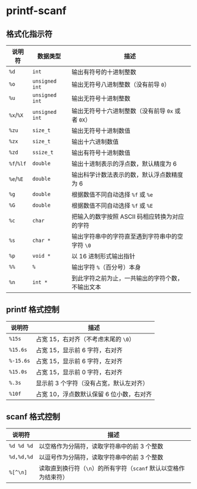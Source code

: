 # printf-scanf

## 格式化指示符

| 说明符 | 数据类型 | 描述 |
| ---- | ---- | ---- |
| `%d` | `int` | 输出有符号的十进制整数 |
| `%o` | `unsigned int` | 输出无符号八进制整数（没有前导 `0`） |
| `%u` | `unsigned int` | 输出无符号十进制整数 |
| `%x`/`%X` | `unsigned int` | 输出无符号十六进制整数（没有前导 `0x` 或者 `0X`） |
| `%zu` | `size_t` | 输出无符号十进制数值 |
| `%zx` | `size_t` | 输出十六进制数值 |
| `%zd` | `ssize_t` | 输出有符号十进制数值 |
| `%f`/`%lf` | `double` | 输出十进制表示的浮点数，默认精度为 6 |
| `%e`/`%E` | `double` | 输出科学计数法表示的数，默认浮点数精度为 6 |
| `%g` | `double` | 根据数值不同自动选择 `%f` 或 `%e` |
| `%G` | `double` | 根据数值不同自动选择 `%f` 或 `%E` |
| `%c` | `char` | 把输入的数字按照 ASCII 码相应转换为对应的字符 |
| `%s` | `char *` | 输出字符串中的字符直至遇到字符串中的空字符 `\0` |
| `%p` | `void *` | 以 16 进制形式输出指针 |
| `%%` | `%` | 输出字符 `%`（百分号）本身 |
| `%n` | `int *` | 到此字符之前为止，一共输出的字符个数，不输出文本 |

## printf 格式控制

| 说明符 | 描述 |
| ---- | ---- |
| `%15s` | 占宽 15，右对齐（不考虑末尾的 `\0`） |
| `%15.6s` | 占宽 15，显示前 6 字符，右对齐 |
| `%-15.6s` | 占宽 15，显示前 6 字符，左对齐 |
| `%15.0s` | 占宽 15，显示前 0 字符，右对齐 |
| `%.3s` | 显示前 3 个字符（没有占宽，默认左对齐） |
| `%10f` | 占宽 10，浮点数默认保留 6 位小数，右对齐 |

## scanf 格式控制

| 说明符 | 描述 |
| ---- | ---- |
| `%d %d %d` | 以空格作为分隔符，读取字符串中的前 3 个整数 |
| `%d,%d,%d` | 以逗号作为分隔符，读取字符串中的前 3 个整数 |
| `%[^\n]` | 读取直到换行符（`\n`）的所有字符（`scanf` 默认以空格作为结束符） |
